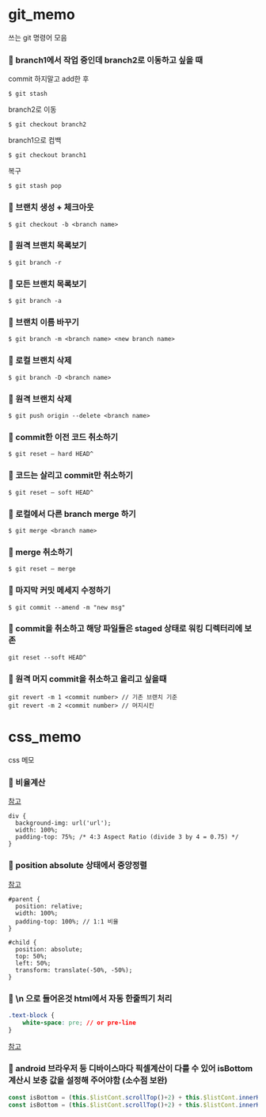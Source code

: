 # git_memo
쓰는 git 명령어 모음


### 🔶  branch1에서 작업 중인데 branch2로 이동하고 싶을 때
commit 하지말고 add한 후 <br>
```
$ git stash
```
branch2로 이동
```
$ git checkout branch2
```
branch1으로 컴백
```
$ git checkout branch1
```
복구
```
$ git stash pop
```

### 🔶  브랜치 생성 + 체크아웃
```
$ git checkout -b <branch name>
```

### 🔶 원격 브랜치 목록보기
```
$ git branch -r
```

### 🔶 모든 브랜치 목록보기
```
$ git branch -a
```

### 🔶 브랜치 이름 바꾸기
```
$ git branch -m <branch name> <new branch name>
```

### 🔶 로컬 브랜치 삭제
```
$ git branch -D <branch name>
```

### 🔶 원격 브랜치 삭제
```
$ git push origin --delete <branch name>
```

### 🔶 commit한 이전 코드 취소하기
```
$ git reset — hard HEAD^
```

### 🔶 코드는 살리고 commit만 취소하기
```
$ git reset — soft HEAD^
```
### 🔶 로컬에서 다른 branch merge 하기
```
$ git merge <branch name>
```

### 🔶 merge 취소하기
```
$ git reset — merge
```

### 🔶 마지막 커밋 메세지 수정하기
```
$ git commit --amend -m "new msg"
```

### 🔶 commit을 취소하고 해당 파일들은 staged 상태로 워킹 디렉터리에 보존
```
git reset --soft HEAD^
```

### 🔶 원격 머지 commit을 취소하고 올리고 싶을때
```
git revert -m 1 <commit number> // 기존 브랜치 기준
git revert -m 2 <commit number> // 머지시킨 
```

# css_memo
css 메모

### 🔶 비율계산
[참고](https://www.w3schools.com/howto/howto_css_aspect_ratio.asp)
```
div {
  background-img: url('url');
  width: 100%;
  padding-top: 75%; /* 4:3 Aspect Ratio (divide 3 by 4 = 0.75) */
}
```

### 🔶 position absolute 상태에서 중앙정렬
[참고](https://yuddomack.tistory.com/entry/div-%EA%B0%80%EC%9A%B4%EB%8D%B0-%EC%A0%95%EB%A0%ACfeat-position-absolute)
```
#parent {
  position: relative;
  width: 100%;
  padding-top: 100%; // 1:1 비율
}

#child {
  position: absolute;
  top: 50%;
  left: 50%;
  transform: translate(-50%, -50%);
}
```
### 🔶 \n 으로 들어온것 html에서 자동 한줄띄기 처리
```css
.text-block {
    white-space: pre; // or pre-line
}
```
[참고](https://stackoverflow.com/questions/54979287/replace-n-to-new-line-on-vuejs)

### 🔶 android 브라우저 등 디바이스마다 픽셀계산이 다를 수 있어 isBottom 계산시 보충 값을 설정해 주어야함 (소수점 보완)
```js
const isBottom = (this.$listCont.scrollTop()+2) + this.$listCont.innerHeight() >= this.lastScrollH;
const isBottom = (this.$listCont.scrollTop()+2) + this.$listCont.innerHeight() >= this.$listCont[0].scrollHeight;
```
